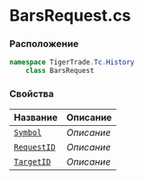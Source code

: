 
# BarsRequest.cs
### Расположение
```csharp
namespace TigerTrade.Tc.History  
    class BarsRequest
```

### Свойства
| Название | Описание |
| --- | --- |
| [`Symbol`](./Свойства/Symbol.md) | *Описание* |
| [`RequestID`](./Свойства/RequestID.md) | *Описание* |
| [`TargetID`](./Свойства/TargetID.md) | *Описание* |
